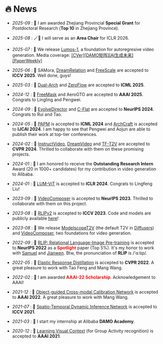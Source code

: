 # 🔥 News
<!-- 加点表情包,直接复制图片即可  https://github.com/guodongxiaren/README/blob/master/emoji.md?tdsourcetag=s_pcqq_aiomsg -->

<!-- - *2022-12* : 📑 [Progressive Learning without Forgetting](https://arxiv.org/abs/2211.15215) is online on arXiv. This is a strong extension of [LwF](https://arxiv.org/abs/1606.09282). Enjoy reading it! -->

<!-- - *2023-06* : 📑 [VideoComposer](https://arxiv.org/abs/2306.02018), [Progressive Learning without Forgetting](https://arxiv.org/abs/2211.15215) and [Refined Response Distillation](https://arxiv.org/abs/2305.00620) are online on arXiv. Enjoy reading them! -->




- *2025-09* : 👑 I am awarded Zhejiang Provincial **Special Grant** for Postdoctoral Research (**Top 10** in Zhejiang Province). 

- *2025-08* : 🪄🦉 I will serve as an **Area Chair** for ICLR 2026. 

- *2025-07* : 🏡 We release [Lumos-1](https://arxiv.org/abs/2507.08801), a foundation for autoregresive video generation. Media coverage: [[CVer]](https://mp.weixin.qq.com/s/ejmCHGh5AbxB1mHCO9qpaQ)[[DAMO矩阵]](https://mp.weixin.qq.com/s/ZPUFE1JzgfkAuNzRXPxJiA)[[AI生成未来]](https://mp.weixin.qq.com/s/D508qfcOEjXGZW2F_PN6og)[[PaperWeekly]](https://mp.weixin.qq.com/s/i6JUYP0Dti4i6K95VQioZA)

- *2025-06* : 📑 SAMora, [DreamRelation](https://arxiv.org/abs/2503.07602) and [FreeScale](https://arxiv.org/abs/2412.09626)  are accepted to **ICCV 2025**. Well done, guys!

- *2025-03* : 📑 [Dual-Arch](https://arxiv.org/abs/2506.03951) and [ZeroFlow](https://arxiv.org/abs/2501.01045) are accepted to **ICML 2025**.

- *2024-12* : 📑 [FreeMask](https://freemask-edit.github.io/) and AeroGTO are accepted to **AAAI 2025**. Congrats to Lingling and Pengwei.

- *2024-09* : 📑 [EvolveDirector](https://arxiv.org/abs/2410.07133) and [C-Flat](https://arxiv.org/abs/2404.00986) are accepted to **NeurIPS 2024**. Congrats to Rui and Tao.

- *2024-05* : 📑 [PAPM](https://openreview.net/forum?id=RtCmp5F9lN) is accepted to **ICML 2024** and [ArchCraft](https://arxiv.org/abs/2404.14829) is accepted to **IJCAI 2024**. I am happy to see that Pengwei and Aojun are able to publish their work at top-tier conferences.

- *2024-02* : 📑 [InstructVideo](https://arxiv.org/abs/2312.12490), [DreamVideo](https://arxiv.org/abs/2312.04433) and [TF-T2V](https://arxiv.org/abs/2312.15770) are accepted to **CVPR 2024**. Thrilled to collaborate with them on these promising projects.

- *2024-01* : 👑 I am honored to receive the **Outstanding Research Intern** Award (20 in 1000+ candidates) for my contribution in video generation to Alibaba.

- *2024-01* : 📑 [LUM-ViT](https://openreview.net/forum?id=wkbeqr5XhC) is accepted to **ICLR 2024**. Congrats to Lingfeng Liu!

- *2023-09* : 📑 [VideoComposer](https://arxiv.org/abs/2306.02018) is accepted to **NeurIPS 2023**.  Thrilled to collaborate with them on this project.

- *2023-08* : 📑 [RLIPv2](https://arxiv.org/abs/2308.09351) is accepted to **ICCV 2023**. Code and models are publicly available [here](https://github.com/JacobYuan7/RLIPv2)!

- *2023-08* : 🏡 We release [ModelscopeT2V](https://arxiv.org/abs/2308.06571) (the default T2V in [Diffusers](https://huggingface.co/docs/diffusers/api/pipelines/text_to_video))  and [VideoComposer](https://arxiv.org/abs/2306.02018), two foundations for video generation.

- *2022-09* : 📑 [RLIP: Relational Language-Image Pre-training](https://arxiv.org/abs/2209.01814) is accepted to **NeurIPS 2022** as a <span style="color:red"><strong>Spotlight</strong></span> paper (Top 5%). It's my honor to work with [Samuel](https://samuelalbanie.com/) and [Jianwen](https://scholar.google.com/citations?user=uDAkC1kAAAAJ&hl=zh-CN&oi=ao). Btw, the pronunciation of **RLIP** is /'ɑ:lɪp/. 

- *2022-05* : 📑 [Elastic Response Distillation](https://openaccess.thecvf.com/content/CVPR2022/html/Feng_Overcoming_Catastrophic_Forgetting_in_Incremental_Object_Detection_via_Elastic_Response_CVPR_2022_paper.html) is accepted to **CVPR 2022**. A great pleasure to work with Tao Feng and Mang Wang.

- *2022-02* : 👑 I am awarded <span style="color:red"><strong>AAAI-22 Scholarship</strong></span>. Acknowledgement to AAAI!

- *2021-12* : 📑 [ Object-guided Cross-modal Calibration Network](https://ojs.aaai.org/index.php/AAAI/article/view/20229) is accepted to **AAAI 2022**. A great pleasure to work with Mang Wang.

- *2021-07* : 📑 [Spatio-Temporal Dynamic Inference Network](https://openaccess.thecvf.com/content/ICCV2021/html/Yuan_Spatio-Temporal_Dynamic_Inference_Network_for_Group_Activity_Recognition_ICCV_2021_paper.html) is accepted to **ICCV 2021**.

- *2021-03* : 👷 I start my internship at Alibaba **DAMO Academy**.

- *2020-12* : 📑 [Learning Visual Context](https://ojs.aaai.org/index.php/AAAI/article/view/16437) (for Group Activity recognition) is accepted to **AAAI 2021**.


<!-- - *2022.06*: Three papers are accepted by ACM-MM 2022!
- *2022.05*: I join [Sea AI Lab](https://sail.sea.com/) <img src='./images/logo-sea-header-desktop.webp' style='width: 6em;'> as the audio team leader. We are [hiring researchers and engineers](https://career.sea.com/position/427)!
- *2022.04*: Three papers are accepted by IJCAI 2022:
  - SyntaSpeech: Syntax-Aware Generative Adversarial Text-to-Speech, Zhenhui Ye, Zhou Zhao, **Yi Ren**, Fei Wu
  - EditSinger: Zero-Shot Text-Based Singing Voice Editing System with Diverse Prosody Modeling, Lichao Zhang, Zhou Zhao, **Yi Ren**, Liqun Deng
  - FastDiff: A Fast Conditional Diffusion Model for High-Quality Speech Synthesis, Rongjie Huang, Max W. Y. Lam, Jun Wang, Dan Su, Dong Yu, **Yi Ren**, Zhou Zhao
- *2022.03*: We release [NeuralSVB](https://github.com/MoonInTheRiver/NeuralSVB), the code of our ACL 2022 work (singing voice beautifying). 🚧 ⛏️ 🛠️ 👷 
- *2022.02*: I release a modern and responsive academic personal [homepage template](https://github.com/RayeRen/acad-homepage.github.io). Welcome to STAR and FORK!
- *2022.02*: 🎉🎉 Two papers are accepted by ACL 2022:
  - [Revisiting Over-Smoothness in Text to Speech](https://arxiv.org/abs/2202.13066), **Yi Ren**, Xu Tan, Tao Qin, Zhou Zhao, Tie-Yan Liu
  - [Learning the Beauty in Songs: Neural Singing Voice Beautifier](https://arxiv.org/abs/2202.13277), Jinglin Liu, Chengxi Li, **Yi Ren**, Zhiying Zhu, Zhou Zhao \| [![](https://img.shields.io/github/stars/MoonInTheRiver/NeuralSVB?style=social&label=Code+Stars)](https://github.com/MoonInTheRiver/NeuralSVB)
- *2022.02*: 🎉🎉 My [google scholar](https://scholar.google.com/citations?user=4FA6C0AAAAAJ) citations have exceeded 1000!
- *2022.02*: We public a Non-Autoregressive Text-to-Speech (NAR-TTS) framework [NATSpeech ![](https://img.shields.io/github/stars/NATSpeech/NATSpeech?style=social)](https://github.com/NATSpeech/NATSpeech), including official PyTorch implementation of PortaSpeech (NeurIPS 2021) and DiffSpeech (AAAI 2022). 🎉🎉 It was shown on the [Github Daily Trending List](https://github.motakasoft.com/trending/?d=2022-02-19&l=all) on 19 Feb 2022! -->
